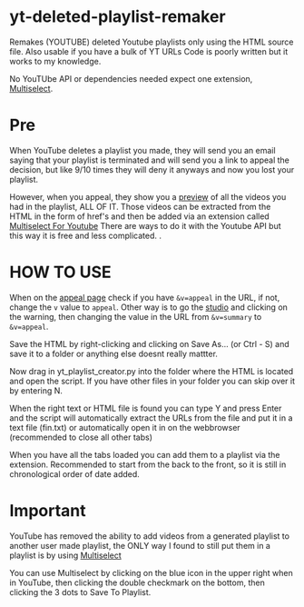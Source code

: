 # yt-deleted-playlist-remaker
Remakes (YOUTUBE) deleted Youtube playlists only using the HTML source file. Also usable if you have a bulk of YT URLs
Code is poorly written but it works to my knowledge.


No YouTUbe API or dependencies needed expect one extension, [Multiselect](https://chromewebstore.google.com/detail/multiselect-for-youtube/gpgbiinpmelaihndlegbgfkmnpofgfei).
# Pre

When YouTube deletes a playlist you made, they will send you an email saying that your playlist is terminated and will send you a link to appeal the decision, but like 9/10 times they will deny it anyways and now you lost your playlist.


However, when you appeal, they show you a [preview](https://imgur.com/a6oxXDr) of all the videos you had in the playlist, ALL OF IT. Those videos can be extracted from the HTML in the form of href's and then be added via an extension called [Multiselect For Youtube](https://chromewebstore.google.com/detail/multiselect-for-youtube/gpgbiinpmelaihndlegbgfkmnpofgfei)
There are ways to do it with the Youtube API but this way it is free and less complicated. 
.

# HOW TO USE
When on the [appeal page](https://imgur.com/a6oxXDr)  check if you have `&v=appeal` in the URL, if not, change the `v` value to `appeal`. Other way is to go the [studio](https://studio.youtube.com/channel/) and clicking on the warning, then changing the value in the URL from `&v=summary` to `&v=appeal`. 

Save the HTML by right-clicking and clicking on Save As... (or Ctrl - S) and save it to a folder or anything else doesnt really mattter. 

Now drag in yt_playlist_creator.py into the folder where the HTML is located and open the script. If you have other files in your folder you can skip over it by entering N.

When the right text or HTML file is found you can type Y and press Enter and the script will automatically extract the URLs from the file and put it in a text file (fin.txt) or automatically open it in on the webbrowser (recommended to close all other tabs)

When you have all the tabs loaded you can add them to a playlist via the extension. Recommended to start from the back to the front, so it is still in chronological order of date added.

# Important
YouTube has removed the ability to add videos from a generated playlist to another user made playlist, the ONLY way I found to still put them in a playlist is by using [Multiselect](https://chromewebstore.google.com/detail/multiselect-for-youtube/gpgbiinpmelaihndlegbgfkmnpofgfei) 

You can use Multiselect by clicking on the blue icon in the upper right when in YouTube, then clicking the double checkmark on the bottom, then clicking the 3 dots to Save To Playlist.

